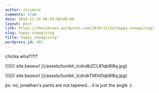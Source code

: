 ```yaml
---
author: jcsimcoe
comments: true
date: 2010-11-24 06:58:00+00:00
layout: post
link: https://thesimcoes.wordpress.com/2010/11/24/happy-snowgiving/
slug: happy-snowgiving
title: happy snowgiving!
wordpress_id: 401
---
```


chicka wha?!?!?




![]({{ site.baseurl }}/assets/tumblr_lcdndbZCL81qb8l8q.jpg)




![]({{ site.baseurl }}/assets/tumblr_lcdndrTMVd1qb8l8q.jpg)




ps: no, jonathan's pants are not tapered… it is just the angle :)
